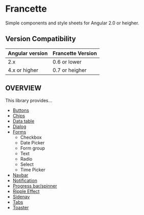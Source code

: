 # Francette

Simple components and style sheets for Angular 2.0 or heigher.

## Version Compatibility

|Angular version|Francette Version|
|:-|:-|
|2.x|0.6 or lower|
|4.x or higher|0.7 or heigher|

## OVERVIEW

This library provides...

* [Buttons](https://github.com/chloe463/francette/tree/master/src/app/button/README.md)
* [Chips](https://github.com/chloe463/francette/tree/master/src/app/chip/README.md)
* [Data table](https://github.com/chloe463/francette/tree/master/src/app/data-table/README.md)
* [Dialog](https://github.com/chloe463/francette/tree/master/src/app/dialog/README.md)
* [Forms](https://github.com/chloe463/francette/tree/master/src/app/forms/README.md)
  * Checkbox
  * Date Picker
  * Form group
  * Text
  * Radio
  * Select
  * Time Picker
* [Navbar](https://github.com/chloe463/francette/tree/master/src/app/navbar/README.md)
* [Notification](https://github.com/chloe463/francette/tree/master/src/app/notification/README.md)
* [Progress bar/spinner](https://github.com/chloe463/francette/tree/master/src/app/progress/README.md)
* [Ripple Effect](https://github.com/chloe463/francette/tree/master/src/app/ripple/README.md)
* [Sidenav](https://github.com/chloe463/francette/tree/master/src/app/side-nav/README.md)
* [Tabs](https://github.com/chloe463/francette/tree/master/src/app/tabs/README.md)
* [Toaster](https://github.com/chloe463/francette/tree/master/src/app/toaster/README.md)
